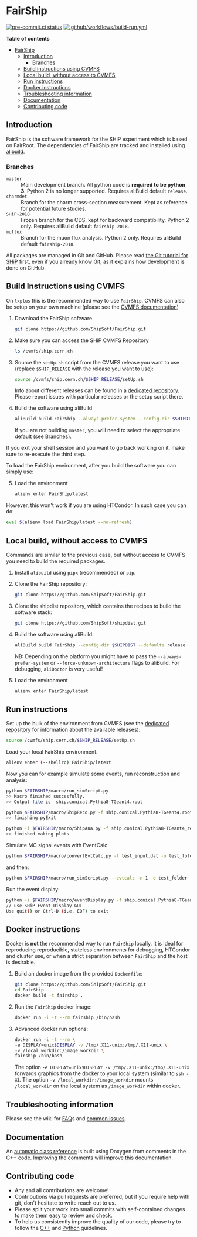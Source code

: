 # FairShip

[![pre-commit.ci status](https://results.pre-commit.ci/badge/github/ShipSoft/FairShip/master.svg)](https://results.pre-commit.ci/latest/github/ShipSoft/FairShip/master) [![.github/workflows/build-run.yml](https://github.com/ShipSoft/FairShip/actions/workflows/build-run.yml/badge.svg)](https://github.com/ShipSoft/FairShip/actions/workflows/build-run.yml)

<!-- markdown-toc start - Don't edit this section. Run M-x markdown-toc-refresh-toc -->
**Table of contents**

- [FairShip](#fairship)
    - [Introduction](#introduction)
        - [Branches](#branches)
    - [Build instructions using CVMFS](#build-instructions-using-cvmfs)
    - [Local build, without access to CVMFS](#local-build-without-access-to-cvmfs)
    - [Run instructions](#run-instructions)
    - [Docker instructions](#docker-instructions)
    - [Troubleshooting information](#troubleshooting-information)
    - [Documentation](#documentation)
    - [Contributing code](#contributing-code)

<!-- markdown-toc end -->

## Introduction

FairShip is the software framework for the SHiP experiment which is based on
FairRoot. The dependencies of FairShip are tracked and installed using
[alibuild](https://alisw.github.io/alibuild/).

### Branches

<dl>
  <dt><code>master</code></dt>
  <dd>Main development branch.
      All python code is <b>required to be python 3</b>. Python 2 is no longer supported.
      Requires aliBuild default <code>release</code>.</dd>
  <dt><code>charmdet</code></dt>
  <dd>Branch for the charm cross-section measurement.
      Kept as reference for potential future studies.</dd>
  <dt><code>SHiP-2018</code></dt>
  <dd>Frozen branch for the CDS, kept for backward compatibility.
      Python 2 only.
      Requires aliBuild default <code>fairship-2018</code>.</dd>
  <dt><code>muflux</code></dt>
  <dd>Branch for the muon flux analysis.
      Python 2 only.
      Requires aliBuild default <code>fairship-2018</code>.</dd>
</dl>

All packages are managed in Git and GitHub. Please read [the Git tutorial for
SHiP](https://github.com/ShipSoft/FairShip/wiki/Git-Tutorial-for-SHiP) first,
even if you already know Git, as it explains how development is done on GitHub.

## Build Instructions using CVMFS

On `lxplus` this is the recommended way to use `FairShip`. CVMFS can also be setup on your own machine (please see the [CVMFS documentation](https://cvmfs.readthedocs.io/en/stable/cpt-quickstart.html))

1. Download the FairShip software
    ```bash
    git clone https://github.com/ShipSoft/FairShip.git
    ```

2. Make sure you can access the SHiP CVMFS Repository
    ```bash
    ls /cvmfs/ship.cern.ch
    ```
3. Source the `setUp.sh` script from the CVMFS release you want to use (replace `$SHIP_RELEASE` with the release you want to use):
    ```bash
    source /cvmfs/ship.cern.ch/$SHIP_RELEASE/setUp.sh
    ```
    Info about different releases can be found in a [dedicated repository](https://github.com/ShipSoft/cvmfs_release).
    Please report issues with particular releases or the setup script there.

4. Build the software using aliBuild
    ```bash
    aliBuild build FairShip --always-prefer-system --config-dir $SHIPDIST --defaults release
    ```
    If you are not building `master`, you will need to select the appropriate default (see [Branches](#branches)).

If you exit your shell session and you want to go back working on it, make sure to re-execute the third step.

To load the FairShip environment, after you build the software you can simply use:

5. Load the environment
    ```bash
    alienv enter FairShip/latest
    ```

However, this won't work if you are using HTCondor. In such case you can do:

```bash
eval $(alienv load FairShip/latest --no-refresh)
```

## Local build, without access to CVMFS
Commands are similar to the previous case, but without access to CVMFS you need to build the required packages.

1. Install `alibuild` using `pipx` (recommended) or `pip`.
2. Clone the FairShip repository:
    ```bash
    git clone https://github.com/ShipSoft/FairShip.git
    ```
2. Clone the shipdist repository, which contains the recipes to build the software stack:
    ```bash
    git clone https://github.com/ShipSoft/shipdist.git
    ```
2. Build the software using aliBuild:
    ```bash
    aliBuild build FairShip --config-dir $SHIPDIST --defaults release
    ```
    NB: Depending on the platform you might have to pass the `--always-prefer-system` or `--force-unknown-architecture` flags to aliBuild. For debugging, `aliDoctor` is very useful!

3. Load the environment
    ```bash
    alienv enter FairShip/latest
    ```
## Run instructions

Set up the bulk of the environment from CVMFS (see the [dedicated repository](https://github.com/ShipSoft/cvmfs_release) for information about the available releases):

```bash
source /cvmfs/ship.cern.ch/$SHIP_RELEASE/setUp.sh
```

Load your local FairShip environment.

```bash
alienv enter (--shellrc) FairShip/latest
```

Now you can for example simulate some events, run reconstruction and analysis:

```bash
python $FAIRSHIP/macro/run_simScript.py
>> Macro finished succesfully.
>> Output file is  ship.conical.Pythia8-TGeant4.root

python $FAIRSHIP/macro/ShipReco.py -f ship.conical.Pythia8-TGeant4.root -g geofile_full.conical.Pythia8-TGeant4.root
>> finishing pyExit

python -i $FAIRSHIP/macro/ShipAna.py -f ship.conical.Pythia8-TGeant4_rec.root -g geofile_full.conical.Pythia8-TGeant4.root
>> finished making plots
```
Simulate MC signal events with EventCalc:

```bash
python $FAIRSHIP/macro/convertEvtCalc.py -f test_input.dat -o test_folder
```
and then:
```bash
python $FAIRSHIP/macro/run_simScript.py --evtcalc -n 1 -o test_folder -f test_folder/test_input.root
```

Run the event display:

```bash
python -i $FAIRSHIP/macro/eventDisplay.py -f ship.conical.Pythia8-TGeant4_rec.root -g geofile_full.conical.Pythia8-TGeant4.root
// use SHiP Event Display GUI
Use quit() or Ctrl-D (i.e. EOF) to exit
```

## Docker instructions

Docker is **not** the recommended way to run `FairShip` locally. It is ideal
for reproducing reproducible, stateless environments for debugging, HTCondor
and cluster use, or when a strict separation between `FairShip` and the host is
desirable.

1. Build an docker image from the provided `Dockerfile`:
    ```bash
    git clone https://github.com/ShipSoft/FairShip.git
    cd FairShip
    docker build -t fairship .
    ```
2. Run the `FairShip` docker image:
    ```bash
    docker run -i -t --rm fairship /bin/bash
    ```
3. Advanced docker run options:
    ```bash
    docker run -i -t --rm \
    -e DISPLAY=unix$DISPLAY -v /tmp/.X11-unix:/tmp/.X11-unix \
    -v /local_workdir:/image_workdir \
    fairship /bin/bash
    ```
    The option `-e DISPLAY=unix$DISPLAY -v /tmp/.X11-unix:/tmp/.X11-unix` forwards graphics from the docker to your local system (similar to `ssh -X`). The option `-v /local_workdir:/image_workdir` mounts `/local_workdir` on the local system as `/image_workdir` within docker.

## Troubleshooting information

Please see the wiki for [FAQ](https://github.com/ShipSoft/FairShip/wiki/FAQ-and-common-issues#faq)s and [common issues](https://github.com/ShipSoft/FairShip/wiki/FAQ-and-common-issues#common-issues).

## Documentation

An [automatic class reference](https://shipsoft.github.io/FairShip/) is built using Doxygen from comments in the C++ code. Improving the comments will improve this documentation.

## Contributing code

* Any and all contributions are welcome!
* Contributions via pull requests are preferred, but if you require help with git, don't hesitate to write reach out to us.
* Please split your work into small commits with self-contained changes to make them easy to review and check.
* To help us consistently improve the quality of our code, please try to follow the [C++](https://github.com/ShipSoft/FairShip/wiki/CPP-guidelines) and [Python](https://github.com/ShipSoft/FairShip/wiki/Python-guidelines) guidelines.
